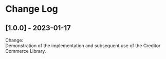 # Change Log
 
## [1.0.0] - 2023-01-17
 
Change: <br />
Demonstration of the implementation and subsequent use of the Creditor Commerce Library.
